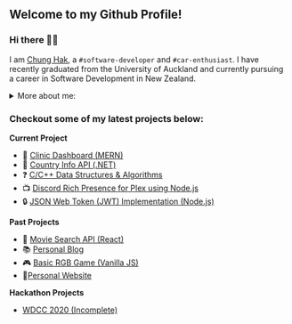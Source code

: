 ## Welcome to my Github Profile! 

###  Hi there 🙋‍♂️

I am [Chung Hak](http://chunghak.tech), a `#software-developer` and `#car-enthusiast`. I have recently graduated from the University of Auckland and currently pursuing a career in Software Development in New Zealand. 

<details><summary>More about me: </summary>
 
```js
const more_info = {
	full_name: "Chung Hak Ngor",
	age: 23,
	origin: "Phnom Penh, Cambodia",
	current_location: "Auckland, New Zealand",
	university: ["University of Auckland", "University of Otago"],
	languages: ["English", "Khmer"],
	code: ["Javascript", "Python", "Java", "C++"],
};
```

 </details>

### Checkout some of my latest projects below: 

**Current Project**
- :syringe: [Clinic Dashboard (MERN)](https://github.com/chunghakngor/clinic-dashboard)
- :round_pushpin: [Country Info API (.NET)](https://github.com/chunghakngor/country-api)
- :question: [C/C++ Data Structures & Algorithms](https://github.com/chunghakngor/ds-algo)
- :tv: [Discord Rich Presence for Plex using Node.js](https://github.com/chunghakngor/node-rpc-plex)
- :lock: [JSON Web Token (JWT) Implementation (Node.js)](https://github.com/chunghakngor/oauth-template)

**Past Projects**
- :movie_camera: [Movie Search API (React)](https://github.com/chunghakngor/movie-db)
- :books: [Personal Blog](https://github.com/chunghakngor/demo-blog)
- :video_game: [Basic RGB Game (Vanilla JS)](https://github.com/chunghakngor/RGB-Color-Game)
- :boy:[Personal Website](http://chunghak.tech)

**Hackathon Projects**
- [WDCC 2020 (Incomplete)](https://github.com/chunghakngor/WDCC-Hackathon)

